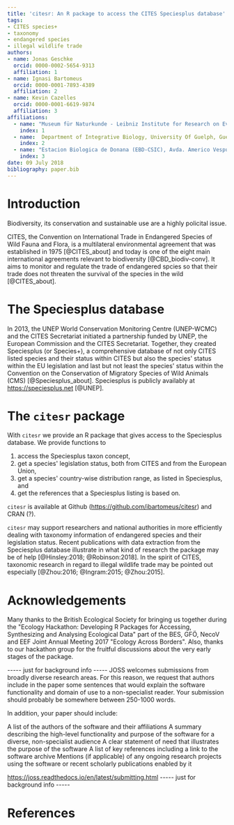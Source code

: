 ```yaml
---
title: 'citesr: An R package to access the CITES Speciesplus database'
tags:
- CITES species+
- taxonomy
- endangered species
- illegal wildlife trade
authors:
- name: Jonas Geschke
  orcid: 0000-0002-5654-9313
  affiliation: 1
- name: Ignasi Bartomeus
  orcid: 0000-0001-7893-4389
  affiliation: 2
- name: Kevin Cazelles
  orcid: 0000-0001-6619-9874
  affiliation: 3
affiliations:
  - name: "Museum für Naturkunde - Leibniz Institute for Research on Evolution and Biodiversity Berlin, Germany"
    index: 1
  - name:  Department of Integrative Biology, University Of Guelph, Guelph, Ontario, Canada N1G 2W1.
    index: 2
  - name: "Estacion Biologica de Donana (EBD-CSIC), Avda. Americo Vespucio s/n, Isla de la Cartuja, E-41092 Sevilla, Spain"
    index: 3
date: 09 July 2018
bibliography: paper.bib
---
```


# Introduction

Biodiversity, its conservation and sustainable use are a highly policital issue.

CITES, the Convention on International Trade in Endangered Species of Wild Fauna and Flora, is a multilateral environmental agreement that was established in 1975 [@CITES_about] and today is one of the eight main international agreements relevant to biodiversity [@CBD_biodiv-conv]. It aims to monitor and regulate the trade of endangered spcies so that their trade does not threaten the survival of the species in the wild [@CITES_about].

# The Speciesplus database

In 2013, the UNEP World Conservation Monitoring Centre (UNEP-WCMC) and the CITES Secretariat initiated a partnership funded by UNEP, the European Commission and the CITES Secretariat. Together, they created Speciesplus (or Species+), a comprehensive database of not only CITES listed species and their status within CITES but also the species' status within the EU legislation and last but not least the species' status within the Convention on the Conservation of Migratory Species of Wild Animals (CMS) [@Speciesplus_about]. Speciesplus is publicly availably at https://speciesplus.net [@UNEP].

# The ``citesr`` package

With ``citesr`` we provide an R package that gives access to the Speciesplus database. We provide functions to

1. access the Speciesplus taxon concept,
2. get a species' legislation status, both from CITES and from the European Union,
3. get a species' country-wise distribution range, as listed in Speciesplus, and
4. get the references that a Speciesplus listing is based on.

``citesr`` is available at Github (https://github.com/ibartomeus/citesr) and CRAN (?).

``citesr`` may support researchers and national authorities in more efficiently dealing with taxonomy information of endangered species and their legislation status. Recent publications with data extraction from the Speciesplus database illustrate in what kind of research the package may be of help [@Hinsley:2018; @Robinson:2018]. In the spirit of CITES, taxonomic research in regard to illegal wildlife trade may be pointed out especially [@Zhou:2016; @Ingram:2015; @Zhou:2015].

# Acknowledgements

Many thanks to the British Ecological Society for bringing us together during the "Ecology Hackathon: Developing R Packages for Accessing, Synthesizing and Analysing Ecological Data" part of the BES, GFÖ, NecoV and EEF Joint Annual Meeting 2017 "Ecology Across Borders". Also, thanks to our hackathon group for the fruitful discussions about the very early stages of the package.


----- just for background info -----
JOSS welcomes submissions from broadly diverse research areas. For this reason, we request that authors include in the paper some sentences that would explain the software functionality and domain of use to a non-specialist reader. Your submission should probably be somewhere between 250-1000 words.

In addition, your paper should include:

A list of the authors of the software and their affiliations
A summary describing the high-level functionality and purpose of the software for a diverse, non-specialist audience
A clear statement of need that illustrates the purpose of the software
A list of key references including a link to the software archive
Mentions (if applicable) of any ongoing research projects using the software or recent scholarly publications enabled by it

https://joss.readthedocs.io/en/latest/submitting.html
----- just for background info -----

# References
